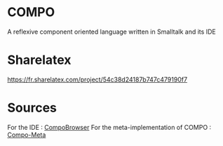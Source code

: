 # COMPO
A reflexive component oriented language written in Smalltalk and its IDE

# Sharelatex 
https://fr.sharelatex.com/project/54c38d24187b747c479190f7

# Sources 
For the IDE : <a href="https://github.com/Baltosss/COMPO/tree/master/CompoBrowser">CompoBrowser</a>
For the meta-implementation of COMPO : <a href="https://github.com/Baltosss/COMPO/new/master/Compo-Meta">Compo-Meta</a>
